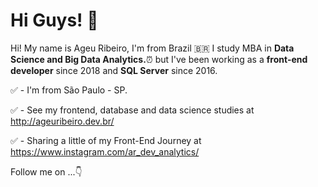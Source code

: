 # Hi Guys! &#128075;

Hi! My name is Ageu Ribeiro, I'm from Brazil &#x1F1E7;&#x1F1F7; I study MBA in **Data Science and Big Data Analytics.**&#9200;
but I've been working as a **front-end developer** since 2018 and **SQL Server** since 2016.

&#9989; - I'm from São Paulo - SP.

&#9989; - See my frontend, database and data science studies at http://ageuribeiro.dev.br/

&#9989; - Sharing a little of my Front-End Journey at https://www.instagram.com/ar_dev_analytics/

Follow me on ...&#128071;

